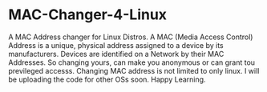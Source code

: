 # MAC-Changer-4-Linux
A MAC Address changer for Linux Distros.
A MAC (Media Access Control) Address is a unique, physical address assigned to a device by its manufacturers.
Devices are identified on a Network by their MAC Addresses. So changing yours, can make you anonymous or can  grant tou previleged accesss.
Changing MAC address is not limited to only linux. I will be uploading the code for other OSs soon.
Happy Learning.
